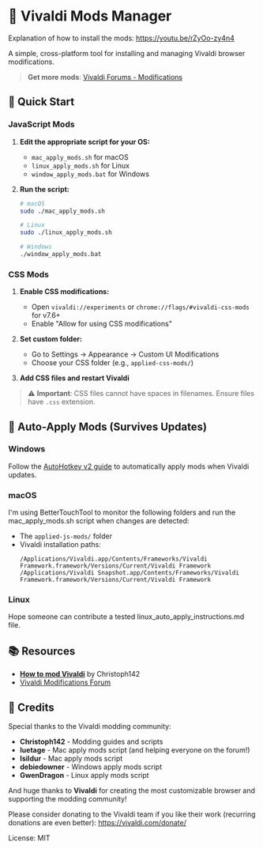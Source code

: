 # 🎨 Vivaldi Mods Manager

Explanation of how to install the mods: https://youtu.be/rZyOo-zy4n4

A simple, cross-platform tool for installing and managing Vivaldi browser modifications.

> **Get more mods**: [Vivaldi Forums - Modifications](https://forum.vivaldi.net/category/52/modifications)

## 🚀 Quick Start

### JavaScript Mods

1. **Edit the appropriate script for your OS:**

    - `mac_apply_mods.sh` for macOS
    - `linux_apply_mods.sh` for Linux
    - `window_apply_mods.bat` for Windows

2. **Run the script:**

    ```bash
    # macOS
    sudo ./mac_apply_mods.sh

    # Linux
    sudo ./linux_apply_mods.sh

    # Windows
    ./window_apply_mods.bat
    ```

### CSS Mods

1. **Enable CSS modifications:**

    - Open `vivaldi://experiments` or `chrome://flags/#vivaldi-css-mods` for v7.6+
    - Enable "Allow for using CSS modifications"

2. **Set custom folder:**

    - Go to Settings → Appearance → Custom UI Modifications
    - Choose your CSS folder (e.g., `applied-css-mods/`)

3. **Add CSS files and restart Vivaldi**

> ⚠️ **Important**: CSS files cannot have spaces in filenames. Ensure files have `.css` extension.

## 🔄 Auto-Apply Mods (Survives Updates)

### Windows

Follow the [AutoHotkey v2 guide](windows_auto_apply_instructions.md) to automatically apply mods when Vivaldi updates.

### macOS

I'm using BetterTouchTool to monitor the following folders and run the mac_apply_mods.sh script when changes are detected:

-   The `applied-js-mods/` folder
-   Vivaldi installation paths:
    ```
    /Applications/Vivaldi.app/Contents/Frameworks/Vivaldi Framework.framework/Versions/Current/Vivaldi Framework
    /Applications/Vivaldi Snapshot.app/Contents/Frameworks/Vivaldi Framework.framework/Versions/Current/Vivaldi Framework
    ```

### Linux

Hope someone can contribute a tested linux_auto_apply_instructions.md file.

## 📚 Resources

-   [**How to mod Vivaldi**](https://forum.vivaldi.net/topic/10549/modding-vivaldi) by Christoph142
-   [Vivaldi Modifications Forum](https://forum.vivaldi.net/category/52/modifications)

## 🙏 Credits

Special thanks to the Vivaldi modding community:

-   **Christoph142** - Modding guides and scripts
-   **luetage** - Mac apply mods script (and helping everyone on the forum!)
-   **Isildur** - Mac apply mods script
-   **debiedowner** - Windows apply mods script
-   **GwenDragon** - Linux apply mods script

And huge thanks to **Vivaldi** for creating the most customizable browser and supporting the modding community!

Please consider donating to the Vivaldi team if you like their work (recurring donations are even better): https://vivaldi.com/donate/

License: MIT
